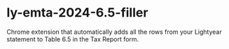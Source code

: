 # ly-emta-2024-6.5-filler
Chrome extension that automatically adds all the rows from your Lightyear statement to Table 6.5 in the Tax Report form.
